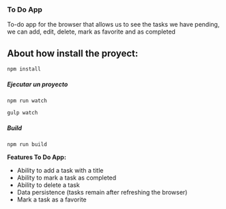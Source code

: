 ### To Do App 
To-do app for the browser that allows us to see the tasks we have pending, we can add, edit, delete, mark as favorite and as completed



## About how install the proyect:
```
npm install
```

##### Ejecutar un proyecto
``` 
npm run watch
```
``` 
gulp watch
```

#####  Build
``` 
npm run build 
```


**Features To Do App:**
- Ability to add a task with a title
- Ability to mark a task as completed
- Ability to delete a task
- Data persistence (tasks remain after refreshing the browser)
- Mark a task as a favorite



